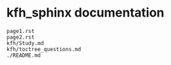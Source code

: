 # kfh_sphinx documentation

```{toctree}
page1.rst
page2.rst
kfh/Study.md
kfh/toctree_questions.md
./README.md
```
